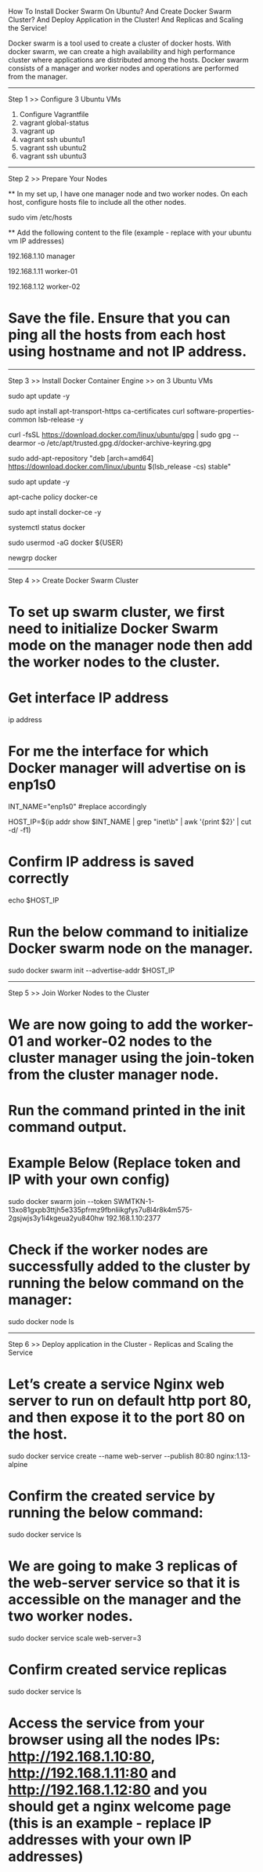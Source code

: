 How To Install Docker Swarm On Ubuntu? 
And Create Docker Swarm Cluster? 
And Deploy Application in the Cluster! 
And Replicas and Scaling the Service!


Docker swarm is a tool used to create a cluster of docker hosts. With docker swarm, we can create a high availability and high performance cluster where applications are distributed among the hosts. Docker swarm consists of a manager and worker nodes and operations are performed from the manager.


********************
Step 1 >> Configure 3 Ubuntu VMs
1. Configure Vagrantfile
2. vagrant global-status
3. vagrant up
4. vagrant ssh ubuntu1
5. vagrant ssh ubuntu2
6. vagrant ssh ubuntu3


********************
Step 2 >> Prepare Your Nodes

** In my set up, I have one manager node and two worker nodes. On each host, configure hosts file to include all the other nodes.

sudo vim /etc/hosts

** Add the following content to the file (example - replace with your ubuntu vm IP addresses)

192.168.1.10	manager

192.168.1.11	worker-01

192.168.1.12	worker-02

# Save the file. Ensure that you can ping all the hosts from each host using hostname and not IP address.


********************
Step 3 >> Install Docker Container Engine >> on 3 Ubuntu VMs

sudo apt update -y

sudo apt install apt-transport-https ca-certificates curl software-properties-common lsb-release -y

curl -fsSL https://download.docker.com/linux/ubuntu/gpg | sudo gpg --dearmor -o /etc/apt/trusted.gpg.d/docker-archive-keyring.gpg

sudo add-apt-repository "deb [arch=amd64] https://download.docker.com/linux/ubuntu $(lsb_release -cs) stable"

sudo apt update -y

apt-cache policy docker-ce

sudo apt install docker-ce -y

systemctl status docker

sudo usermod -aG docker ${USER}

newgrp docker


********************
Step 4 >> Create Docker Swarm Cluster

# To set up swarm cluster, we first need to initialize Docker Swarm mode on the manager node then add the worker nodes to the cluster.

# Get interface IP address

ip address

# For me the interface for which Docker manager will advertise on is enp1s0

INT_NAME="enp1s0" #replace accordingly

HOST_IP=$(ip addr show $INT_NAME | grep "inet\b" | awk '{print $2}' | cut -d/ -f1)

# Confirm IP address is saved correctly

echo $HOST_IP

# Run the below command to initialize Docker swarm node on the manager.

sudo docker swarm init --advertise-addr $HOST_IP


********************
Step 5 >> Join Worker Nodes to the Cluster

# We are now going to add the worker-01 and worker-02 nodes to the cluster manager using the join-token from the cluster manager node.

# Run the command printed in the init command output.

# Example Below (Replace token and IP with your own config)

sudo docker swarm join --token SWMTKN-1-13xo81gxpb3ttjh5e335pfrmz9fbnliikgfys7u8l4r8k4m575-2gsjwjs3y1i4kgeua2yu840hw 192.168.1.10:2377

# Check if the worker nodes are successfully added to the cluster by running the below command on the manager:

sudo docker node ls


********************
Step 6 >> Deploy application in the Cluster - Replicas and Scaling the Service

# Let’s create a service Nginx web server to run on default http port 80, and then expose it to the port 80 on the host.

sudo docker service create --name web-server --publish 80:80 nginx:1.13-alpine

# Confirm the created service by running the below command:

sudo docker service ls

# We are going to make 3 replicas of the web-server service so that it is accessible on the manager and the two worker nodes.

sudo docker service scale web-server=3

# Confirm created service replicas

sudo docker service ls

# Access the service from your browser using all the nodes IPs: http://192.168.1.10:80, http://192.168.1.11:80 and http://192.168.1.12:80 and you should get a nginx welcome page (this is an example - replace IP addresses with your own IP addresses)

